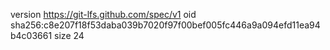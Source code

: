 version https://git-lfs.github.com/spec/v1
oid sha256:c8e207f18f53daba039b7020f97f00bef005fc446a9a094efd11ea94b4c03661
size 24
